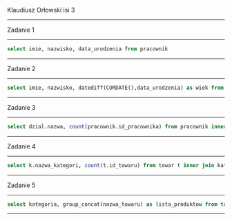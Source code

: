 Klaudiusz Orłowski isi 3
***
Zadanie 1
***
```sql
select imie, nazwisko, data_urodzenia from pracownik
```
***
Zadanie 2
***
```sql
select imie, nazwisko, datediff(CURDATE(),data_urodzenia) as wiek from pracownik
```
***
Zadanie 3
***
```sql
select dzial.nazwa, count(pracownik.id_pracownika) from pracownik inner join dzial on pracownik.dzial = dzial.id_dzialu group by dzial.id_dzialu
```
***
Zadanie 4
***
```sql
select k.nazwa_kategori, count(t.id_towaru) from towar t inner join kategoria k on t.kategoria = k.id_kategori group by k.id_kategori;
```
***
Zadanie 5
***
```sql
select kategoria, group_concat(nazwa_towaru) as lista_produktow from towar group by kategoria 
```
***
